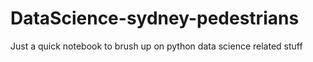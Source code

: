 # DataScience-sydney-pedestrians
Just a quick notebook to brush up on python data science related stuff
